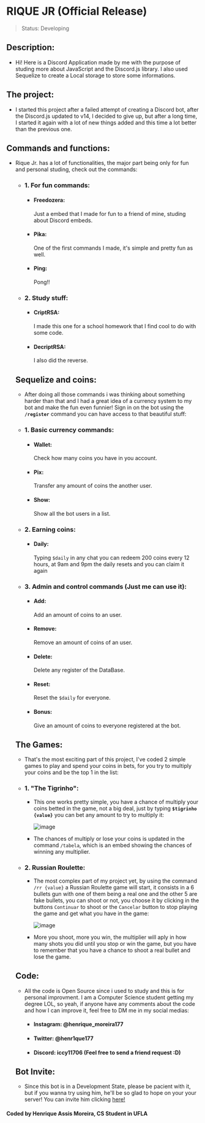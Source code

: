 # RIQUE JR (Official Release)

> Status: Developing

## Description:

- Hi! Here is a Discord Application made by me with the purpose of studing more about JavaScript and the Discord.js library. I also used Sequelize to create a Local storage to store some informations.


## The project:

- I started this project after a failed attempt of creating a Discord bot, after the Discord.js updated to v14, I decided to give up, but after a long time, I started it again with a lot of new things added and this time a lot better than the previous one.


## Commands and functions:

- Rique Jr. has a lot of functionalities, the major part being only for fun and personal studing, check out the commands:

  + ### 1. For fun commands:
    + <h4>Freedozera: </h4>Just a embed that I made for fun to a friend of mine, studing about Discord embeds.
    + <h4>Pika: </h4>One of the first commands I made, it's simple and pretty fun as well.
    + <h4>Ping: </h4>Pong!!
    
  + ### 2. Study stuff:
    + <h4>CriptRSA: </h4>I made this one for a school homework that I find cool to do with some code.
    + <h4>DecriptRSA: </h4>I also did the reverse.
  

  ## Sequelize and coins:

  - After doing all those commands i was thinking about something harder than that and I had a great idea of a currency system to my bot and make the fun even funnier! Sign in on the bot using the <code>**/register**</code> command you can have access to that beautiful stuff:

   + ### 1. Basic currency commands:
     + <h4>Wallet: </h4>Check how many coins you have in you account.
     + <h4>Pix: </h4>Transfer any amount of coins the another user.
     + <h4>Show: </h4>Show all the bot users in a list.
     
   + ### 2. Earning coins:
     + <h4>Daily: </h4>Typing <code>$daily</code> in any chat you can redeem 200 coins every 12 hours, at 9am and 9pm the daily resets and you can claim it again

   + ### 3. Admin and control commands (Just me can use it):
     + <h4>Add: </h4>Add an amount of coins to an user.
     + <h4>Remove: </h4>Remove an amount of coins of an user.
     + <h4>Delete: </h4>Delete any register of the DataBase.
     + <h4>Reset: </h4>Reset the <code>$daily</code> for everyone.
     + <h4>Bonus: </h4>Give an amount of coins to everyone registered at the bot.


  ## The Games:

  - That's the most exciting part of this project, I've coded 2 simple games to play and spend your coins in bets, for you try to multiply your coins and be the top 1 in the list:

   + ### 1. "The Tigrinho":
     
     - This one works pretty simple, you have a chance of multiply your coins betted in the game, not a big deal, just by typing <code>**$tigrinho {value}**</code> you can bet any amount to try to multiply it:
       
       ![image](https://github.com/henrique117/RiqueJR_2.0/assets/86057591/328daa1a-62e5-4456-b3d9-b53367e921f5)

     - The chances of multiply or lose your coins is updated in the command <code>/tabela</code>, which is an embed showing the chances of winning any multiplier.
    
   + ### 2. Russian Roulette:
     
     - The most complex part of my project yet, by using the command <code>/rr {value}</code> a Russian Roulette game will start, it consists in a 6 bullets gun with one of them being a real one and the other 5 are fake bullets, you can shoot or not, you choose it by clicking in the buttons <code>Continuar</code> to shoot or the <code>Cancelar</code> button to stop playing the game and get what you have in the game:
    
       ![image](https://github.com/henrique117/RiqueJR_2.0/assets/86057591/29f85285-b86a-494b-86c5-996e6281724f)

     - More you shoot, more you win, the multiplier will aply in how many shots you did until you stop or win the game, but you have to remember that you have a chance to shoot a real bullet and lose the game.

  ## Code:

  - All the code is Open Source since i used to study and this is for personal improvment. I am a Computer Science student getting my degree LOL, so yeah, if anyone have any comments about the code and how I can improve it, feel free to DM me in my social medias:
 
    + #### Instagram: @henrique_moreira177
    + #### Twitter: @henr1que177
    + #### Discord: iccy11706 (Feel free to send a friend request :D)
   
  ## Bot Invite:

  - Since this bot is in a Development State, please be pacient with it, but if you wanna try using him, he'll be so glad to hope on your your server! You can invite him clicking [here!](https://discord.com/oauth2/authorize?client_id=875759536131145738&permissions=8&scope=bot)

#### Coded by Henrique Assis Moreira, CS Student in UFLA
